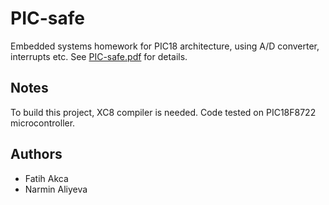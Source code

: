 # PIC-safe
Embedded systems homework for PIC18 architecture, using A/D converter, interrupts etc.
See [PIC-safe.pdf](PIC-safe.pdf) for details.

## Notes
To build this project, XC8 compiler is needed. Code tested on PIC18F8722 microcontroller.

## Authors
- Fatih Akca
- Narmin Aliyeva
